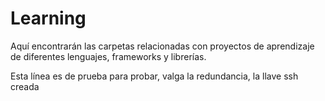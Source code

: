 # Learning
Aquí encontrarán las carpetas relacionadas con proyectos de aprendizaje de diferentes lenguajes, frameworks y librerías.

Esta línea es de prueba para probar, valga la redundancia, la llave ssh creada